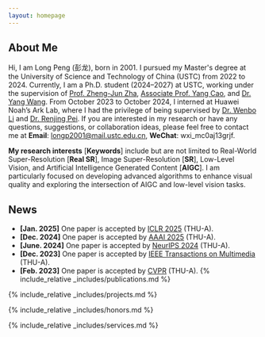 ```yaml
---
layout: homepage
---
```



## About Me

Hi, I am Long Peng (<span style="font-family: 'Ma Shan Zheng', cursive;">彭龙</span>), born in 2001. I pursued my Master's degree at the University of Science and Technology of China (USTC) from 2022 to 2024. Currently, I am a Ph.D. student (2024–2027) at USTC, working under the supervision of <a href="https://scholar.google.fr/citations?user=gDnBC1gAAAAJ&hl=en">Prof. Zheng-Jun Zha</a>, <a href="https://scholar.google.com/citations?user=K7rTHNcAAAAJ&hl=zh-CN">Associate Prof. Yang Cao</a>, and <a href="https://scholar.google.com/citations?hl=en&user=7TFKCpQAAAAJ">Dr. Yang Wang</a>. From October 2023 to October 2024, I interned at Huawei Noah’s Ark Lab, where I had the privilege of being supervised by <a href="https://fenglinglwb.github.io/">Dr. Wenbo Li</a> and <a href="https://scholar.google.com/citations?user=zEEMPUUAAAAJ&hl=zh-CN">Dr. Renjing Pei</a>. If you are interested in my research or have any questions, suggestions, or collaboration ideas, please feel free to contact me at **Email**: [longp2001@mail.ustc.edu.cn](mailto:longp2001@mail.ustc.edu.cn), **WeChat**: wxi_mc0aj13grjf.


**My research interests** [**Keywords**] include but are not limited to Real-World Super-Resolution [**Real SR**], Image Super-Resolution [**SR**], Low-Level Vision, and Artificial Intelligence Generated Content [**AIGC**]. I am particularly focused on developing advanced algorithms to enhance visual quality and exploring the intersection of AIGC and low-level vision tasks.


## News
- **[Jan. 2025]** One paper is accepted by <a href="https://iclr.cc/">ICLR 2025</a> (THU-A).
- **[Dec. 2024]** One paper is accepted by <a href="https://aaai.org/conference/aaai/aaai-25/">AAAI 2025</a> (THU-A).
- **[June. 2024]** One paper is accepted by <a href="https://neurips.cc/">NeurIPS 2024</a> (THU-A).
- **[Dec. 2023]** One paper is accepted by <a href="https://signalprocessingsociety.org/publications-resources/ieee-transactions-multimedia">IEEE Transactions on Multimedia</a> (THU-A).
- **[Feb. 2023]** One paper is accepted by <a href="https://signalprocessingsociety.org/publications-resources/ieee-transactions-multimedia">CVPR</a> (THU-A).
{% include_relative _includes/publications.md %}

{% include_relative _includes/projects.md %}

{% include_relative _includes/honors.md %}

{% include_relative _includes/services.md %}

<!-- {% include_relative _includes/talks.md %} -->

<!-- {% include_relative _includes/experiences.md %} -->

